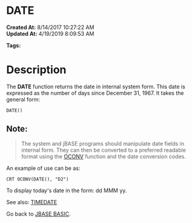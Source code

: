 # DATE

**Created At:** 8/14/2017 10:27:22 AM  
**Updated At:** 4/19/2019 8:09:53 AM  

**Tags:**
<badge text='today format' vertical='middle' />
<badge text='today' vertical='middle' />

# Description 

The **DATE** function returns the date in internal system form. This date is expressed as the number of days since December 31, 1967. It takes the general form:

```
DATE()
```

## Note:


> The system and jBASE programs should manipulate date fields in internal form. They can then be converted to a preferred readable format using the [OCONV](277483-oconv) function and the date conversion codes.


An example of use can be as:

```
CRT OCONV(DATE(), "D2")
```

To display today's date in the form: dd MMM yy.



See also: [TIMEDATE](278806-timedate)

Go back to [JBASE BASIC](263498-jbase-basic).


